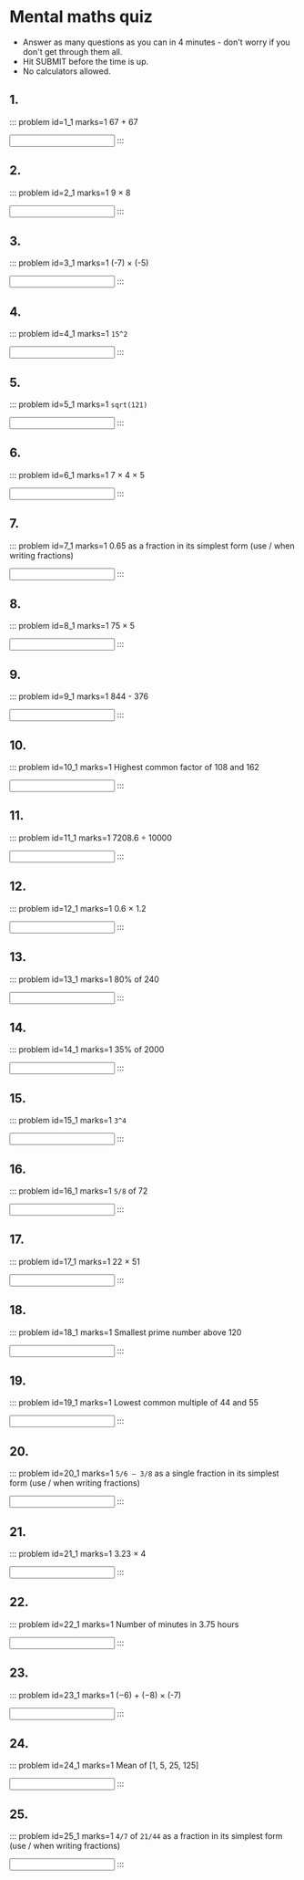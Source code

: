# Mental maths quiz

* Answer as many questions as you can in 4 minutes - don't worry if you don't get through them all. 
* Hit SUBMIT before the time is up.  
* No calculators allowed.


## 1.	
::: problem id=1_1 marks=1
67 + 67

<input solution="134"/>  
:::


## 2.
::: problem id=2_1 marks=1
9 × 8

<input solution="72"/>  
:::


## 3.
::: problem id=3_1 marks=1
(-7) × (-5)

<input solution="35"/>  
:::


## 4.
::: problem id=4_1 marks=1
`15^2`

<input solution="225"/>  
:::


## 5.
::: problem id=5_1 marks=1
`sqrt(121)`

<input solution="11"/>  
:::


## 6.
::: problem id=6_1 marks=1
7 × 4 × 5

<input solution="140"/>  
:::


## 7.
::: problem id=7_1 marks=1
0.65 as a fraction in its simplest form (use / when writing fractions)

<input solution="13/20"/>  
:::


## 8.
::: problem id=8_1 marks=1
75 × 5

<input solution="375"/>  
:::


## 9.
::: problem id=9_1 marks=1
844 - 376

<input solution="468"/>  
:::


## 10.
::: problem id=10_1 marks=1
Highest common factor of 108 and 162

<input solution="54"/>  
:::


## 11.
::: problem id=11_1 marks=1
7208.6 ÷ 10000

<input solution="0.72086"/>  
:::


## 12.
::: problem id=12_1 marks=1
0.6 × 1.2

<input solution="0.72"/>  
:::


## 13.
::: problem id=13_1 marks=1
80% of 240

<input solution="192"/>  
:::


## 14.
::: problem id=14_1 marks=1
35% of 2000

<input solution="700"/>  
:::


## 15.
::: problem id=15_1 marks=1
`3^4`

<input solution="81"/>  
:::


## 16.
::: problem id=16_1 marks=1
`5/8` of 72

<input solution="45"/>  
:::


## 17.
::: problem id=17_1 marks=1
22 × 51

<input solution="1122"/>  
:::


## 18.
::: problem id=18_1 marks=1
Smallest prime number above 120

<input solution="127"/>  
:::


## 19.
::: problem id=19_1 marks=1
Lowest common multiple of 44 and 55

<input solution="220"/>  
:::


## 20.
::: problem id=20_1 marks=1
`5/6 – 3/8` as a single fraction in its simplest form (use / when writing fractions)

<input solution="11/24"/>  
:::


## 21.
::: problem id=21_1 marks=1
3.23 × 4

<input solution="12.92"/>  
:::


## 22.
::: problem id=22_1 marks=1
Number of minutes in 3.75 hours

<input solution="225"/>  
:::


## 23.
::: problem id=23_1 marks=1
(−6) + (−8) × (-7)

<input solution="50"/>  
:::


## 24.
::: problem id=24_1 marks=1
Mean of [1, 5, 25, 125]

<input solution="39"/>  
:::


## 25.
::: problem id=25_1 marks=1
`4/7` of `21/44` as a fraction in its simplest form (use / when writing fractions)

<input solution="3/11"/>  
:::